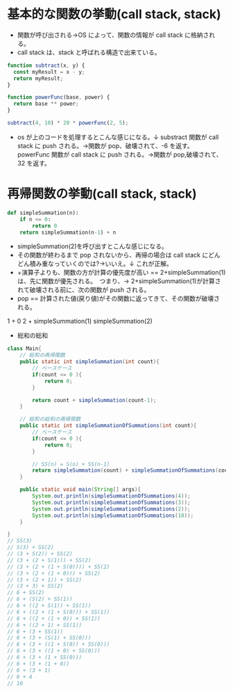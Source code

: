 # 基本的な関数の挙動(call stack, stack)

- 関数が呼び出される->OS によって、関数の情報が call stack に格納される。
- call stack は、stack と呼ばれる構造で出来ている。

```javascript
function subtract(x, y) {
  const myResult = x - y;
  return myResult;
}

function powerFunc(base, power) {
  return base ** power;
}

subtract(4, 10) * 20 * powerFunc(2, 5);
```

- os が上のコードを処理するとこんな感じになる。↓
  substract 関数が call stack に push される。->関数が pop、破壊されて、-6 を返す。
  powerFunc 関数が call stack に push される。->関数が pop,破壊されて、32 を返す。

# 再帰関数の挙動(call stack, stack)

```python
def simpleSummation(n):
    if n <= 0:
        return 0
    return simpleSummation(n-1) + n
```

- simpleSummation(2)を呼び出すとこんな感じになる。
- その関数が終わるまで pop されないから、再帰の場合は call stack にどんどん積み重なっていくのでは?->いいえ。↓ これが正解。
- +演算子よりも、関数の方が計算の優先度が高い == 2+simpleSummation(1)は、先に関数が優先される。　つまり、-> 2+simpleSummation(1)が計算されて破壊される前に、次の関数が push される。
- pop == 計算された値(戻り値)がその関数に返ってきて、その関数が破壊される。

1 + 0
2 + simpleSummation(1)
simpleSummation(2)

- 総和の総和

```java
class Main{
    // 総和の再帰関数
    public static int simpleSummation(int count){
        // ベースケース
        if(count <= 0 ){
            return 0;
        }

        return count + simpleSummation(count-1);
    }

    // 総和の総和の再帰関数
    public static int simpleSummationOfSummations(int count){
        // ベースケース
        if(count <= 0 ){
            return 0;
        }

        // SS(n) = S(n) + SS(n-1)
        return simpleSummation(count) + simpleSummationOfSummations(count-1);
    }

    public static void main(String[] args){
        System.out.println(simpleSummationOfSummations(4));
        System.out.println(simpleSummationOfSummations(3));
        System.out.println(simpleSummationOfSummations(2));
        System.out.println(simpleSummationOfSummations(10));
    }

}
// SS(3)
// S(3) + SS(2)
// (3 + S(2)) + SS(2)
// (3 + (2 + S(1))) + SS(2)
// (3 + (2 + (1 + S(0)))) + SS(2)
// (3 + (2 + (1 + 0))) + SS(2)
// (3 + (2 + 1)) + SS(2)
// (3 + 3) + SS(2)
// 6 + SS(2)
// 6 + (S(2) + SS(1))
// 6 + ((2 + S(1)) + SS(1))
// 6 + ((2 + (1 + S(0))) + SS(1))
// 6 + ((2 + (1 + 0)) + SS(1))
// 6 + ((2 + 1) + SS(1))
// 6 + (3 + SS(1))
// 6 + (3 + (S(1) + SS(0)))
// 6 + (3 + ((1 + S(0)) + SS(0)))
// 6 + (3 + ((1 + 0) + SS(0)))
// 6 + (3 + (1 + SS(0)))
// 6 + (3 + (1 + 0))
// 6 + (3 + 1)
// 6 + 4
// 10
```
